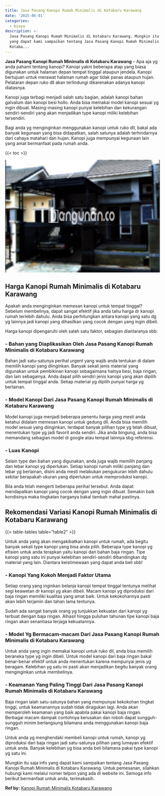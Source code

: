 ```yaml
---
title: Jasa Pasang Kanopi Rumah Minimalis di Kotabaru Karawang
date: '2025-06-01'
categories:
  - biaya
description: >-
  Jasa Pasang Kanopi Rumah Minimalis di Kotabaru Karawang. Mungkin itu saja info
  yang dapat kami sampaikan tentang Jasa Pasang Kanopi Rumah Minimalis di
  Kotaba...
---
```


**Jasa Pasang Kanopi Rumah Minimalis di Kotabaru Karawang** – Apa aja yg anda pahami tentang kanopi? Kanopi yakni beberapa atap yang biasa digunakan untuk halaman depan tempat tinggal ataupun jendela. Kanopi bertujuan untuk merawat halaman rumah agar tidak panas ataupun hujan. Pelataran depan ruko dll akan terlindungi dikarenakan adanya kanopi diatasnya.

Kanopi juga terbagi menjadi salah satu bagian, adalah kanopi bahan galvalum dan kanopi besi hollo. Anda bisa memakai model kanopi sesuai yg ingin dibuat. Masing-masing kanopi punyai kelebihan dan kekurangan sendiri-sendiri yang akan menjadikan type kanopi miliki kelebihan tersendiri.

Bagi anda yg menginginkan menggunakan kanopi untuk ruko dll, bakal ada banyak kegunaan yang bisa didapatkan, salah satunya adalah terhindarnya dari cahaya matahari dan hujan. Kanopi juga mempunyai kegunaan lain yang amat bermanfaat pada rumah anda.

{{< toc >}}

![Jasa Pasang Kanopi Rumah Minimalis di Kotabaru Karawang](/images/harga-kanopi-minimalis-50.png)

## Harga Kanopi Rumah Minimalis di Kotabaru Karawang

Apakah anda menginginkan memesan kanopi untuk tempat tinggal? Sebelum membelinya, dapat sangat efektif jika anda tahu harga dr kanopi rumah terlebih dahulu. Anda bisa perhitungkan antara kanopi yang satu dg yg lainnya jadi kanopi yang dihasilkan yang cocok dengan yang ingin dibeli.

Harga kanopi dipengaruhi oleh salah satu faktor, sebagian diantaranya sbb:

### \- Bahan yang Diaplikasikan Oleh Jasa Pasang Kanopi Rumah Minimalis di Kotabaru Karawang

Bahan jadi satu-satunya perihal urgent yang wajib anda tentukan di dalam memilih kanopi yang diinginkan. Banyak sekali jenis material yang digunakan untuk pembikinan kanopi sebagaimana halnya besi, baja ringan, dan lain sebagainya. Anda dapat pilih sendiri jenis kanopi yang akan dipilih untuk tempat tinggal anda. Setiap material yg dipilih punyai harga yg berlainan.

### \- Model Kanopi Dari Jasa Pasang Kanopi Rumah Minimalis di Kotabaru Karawang

Model kanopi juga menjadi beberapa penentu harga yang mesti anda ketahui didalam memesan kanopi untuk gedung dll. Anda bisa memilih model sesuai yang diinginkan, terdapat banyak pilihan type yg telah dibuat, menentukan type yg jadi favorit anda sendiri. Jika anda bingung, anda bisa memandang sebagian model di google atau tempat lainnya sbg referensi.

### \- Luas Kanopi

Selain type dan bahan yang digunakan, anda juga wajib memilih panjang dan lebar kanopi yg diperlukan. Setiap kanopi rumah miliki panjang dan lebar yg berlainan, disini anda mesti melakukan pengukuran lebih dahulu sekitar berapakah ukuran yang diperlukan untuk memproduksi kanopi.

Bila anda telah mengerti beberapa perihal tersebut. Anda dapat mendapatkan kanopi yang cocok dengan yang ingin dibuat. Semakin baik kondisinya maka tingkatan harganya bakal tambah mahal pastinya.

## Rekomendasi Variasi Kanopi Rumah Minimalis di Kotabaru Karawang

{{< table-tables table="table2" >}}

Untuk anda yang akan mengakibatkan kanopi untuk rumah, ada begitu banyak sekali type kanopi yang bisa anda pilih. Beberapa type kanopi yg efisien untuk anda terapkan yaitu kanopi dari bahan baja ringan. Tipe kanopi yang satu ini punyai kelebihan sendiri-sendiri dibandingkan dg material yang lain. Diantara keistimewaan yang dapat anda beli sbb!

### \- Kanopi Yang Kokoh Menjadi Faktor Utama

Setiap orang yang inginkan belanja kanopi tempat tinggal tentunya melihat segi keawetan dr kanopi yg akan dibeli. Macam kanopi yg diproduksi dari baja ringan memiliki kualitas yang amat baik. Untuk kekokohannya pasti akan lebih terjamin dan tahan lama tentunya.

Sudah ada sangat banyak orang yg tunjukkan kekuatan dari kanopi yg terbuat dengan baja ringan. Alhasil hingga puluhan tahunan tipe kanopi baja ringan akan senantiasa terjaga kekuatannya.

### \- Model Yg Bermacam-macam Dari Jasa Pasang Kanopi Rumah Minimalis di Kotabaru Karawang

Untuk anda yang ingin memakai kanopi untuk ruko dll, anda bisa memilih beraneka type yg ingin dibeli. Untuk model kanopi dari baja ringan bakal benar-benar efektif untuk anda menentukan karena mempunyai jenis yg beragam. Kelebihan yg satu ini pasti akan menjadikan begitu banyak orang menginginkan untuk membelinya.

### \- Keamanan Yang Paling Tinggi Dari Jasa Pasang Kanopi Rumah Minimalis di Kotabaru Karawang

Baja ringan ialah satu-satunya bahan yang mempunyai kekokohan tingkat tinggi, untuk keamanannya sudah tidak diragukan lagi. Anda akan memperoleh keamanan yang baik apabila pakai kanopi baja ringan. Berbagai macam dampak contohnya kerusakan dan roboh dapat sungguh-sungguh minim berlangsung bilamana anda menggunakan kanopi baja ringan.

Untuk anda yg menghendaki membeli kanopi untuk rumah, kanopi yg diproduksi dari baja ringan jadi satu-satunya pilihan yang lumayan efektif untuk anda. Banyak kelebihan yg bisa anda beli bilamana pakai type kanopi yg satu ini.

Mungkin itu saja info yang dapat kami sampaikan tentang Jasa Pasang Kanopi Rumah Minimalis di Kotabaru Karawang. Untuk pemesanan, silahkan hubungi kami melalui nomer telpon yang ada di website ini. Semoga info berikut bermanfaat untuk anda, terimakasih.

**Ref by:**  [Kanopi Rumah Minimalis Kotabaru Karawang](https://id.wikipedia.org/wiki/Kanopi)
